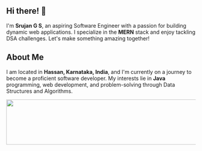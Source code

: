 ## Hi there! 👋

I'm **Srujan G S**, an aspiring Software Engineer with a passion for building dynamic web applications. I specialize in the **MERN** stack and enjoy tackling DSA challenges. Let's make something amazing together!

## About Me

I am located in **Hassan, Karnataka, India**, and I'm currently on a journey to become a proficient software developer. My interests lie in **Java** programming, web development, and problem-solving through Data Structures and Algorithms.


<a href="https://github.com/devxb/gitanimals">
  <img
    src="https://render.gitanimals.org/lines/srujanGowda08"
    width="600"
    height="120"
  />
</a>
  
